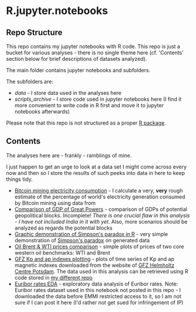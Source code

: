 # R.jupyter.notebooks


## Repo Structure 

This repo contains my jupyter notebooks with R code. This repo is just a bucket for various analyses - there is no single theme here (cf. 'Contents' section below for brief descriptions of datasets analyzed).

The main folder contains jupyter notebooks and subfolders.

The subfolders are:

* *data* - I store data used in the analyses here
* *scripts_archive* - I store code used in jupyter notebooks here (I find it more convenient to write code in R first and move it to jupyter notebooks afterwards)

Please note that this repo is not structured as a proper [R package](https://r-pkgs.org/).


## Contents

The analyses here are - frankly - ramblings of mine. 

I just happen to get an urge to look at a data set I might come across every now and then so I store the results of such peeks into data in here to keep things tidy.

* [Bitcoin mining electricity consumption](https://github.com/wegar-2/R.jupyter.notebooks/blob/master/bitcoin_electricity_consumption.ipynb) - I calculate a very, **very** rough estimate of the percentage of world's electricity generation consumed by Bitcoin mining using data from 
* [Comparison of GDP of Great Powers](https://github.com/wegar-2/R.jupyter.notebooks/blob/master/great_powers_gdps_comparison.ipynb) - comparison of GDPs of potential geopolitical blocks. Incomplete! *There is one crucial flaw in this analysis - I have not included India in it with yet*. Also, more scenarios should be analyzed as regards the potential blocks
* [Graphic demonstration of Simpson's paradox in R](https://github.com/wegar-2/R.jupyter.notebooks/blob/master/great_powers_gdps_comparison.ipynb) - very simple demonstration of [Simpson's paradox](https://en.wikipedia.org/wiki/Simpson%27s_paradox) on generated data
* [Oil Brent & WTI prices comparison](https://github.com/wegar-2/R.jupyter.notebooks/blob/master/oil_brent_and_wti_plots.ipynb) - simple plots of prices of two core western oil benchmarks: WTI and Brent
* [GFZ Kp and ap indexes plotting](https://github.com/wegar-2/R.jupyter.notebooks/blob/master/R_GFZ_geomagnetic_EDA.ipynb) - plots of time series of Kp and ap magnetic indexes downloaded from the website of [GFZ Helmholtz Centre Potsdam](https://www.gfz-potsdam.de/en/section/geomagnetism/data-products-services/geomagnetic-kp-index). The data used in this analysis can be retrieved using R code stored in [my different repo](https://github.com/wegar-2/okeanos.astro)
* [Euribor rates EDA](https://github.com/wegar-2/R.jupyter.notebooks/blob/master/euribor_22years_EDA_part1.ipynb) - exploratory data analysis of Euribor rates. Note: Euribor rates dataset used in this notebook not posted in this repo - I downloaded the data before EMMI restricted access to it, so I am not sure if I can post it here (I'd rather not get sued for infringement of IP)